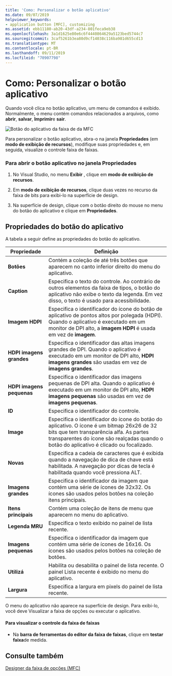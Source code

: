 ```yaml
---
title: 'Como: Personalizar o botão aplicativo'
ms.date: 09/07/2019
helpviewer_keywords:
- application button [MFC], customizing
ms.assetid: ebb11180-ab20-43df-a234-801feca9eb38
ms.openlocfilehash: 3a1d1625e80e6c6f4440864629a5123bed5744c7
ms.sourcegitcommit: 3caf5261b3ea80d9cf14038c116ba981d655cd13
ms.translationtype: MT
ms.contentlocale: pt-BR
ms.lasthandoff: 09/11/2019
ms.locfileid: "70907798"
---
```

# <a name="how-to-customize-the-application-button"></a>Como: Personalizar o botão aplicativo

Quando você clica no botão aplicativo, um menu de comandos é exibido. Normalmente, o menu contém comandos relacionados a arquivos, como **abrir**, **salvar**, **Imprimir**e **sair**.

![Botão do aplicativo da faixa de da MFC](../mfc/media/application_button.png "Botão do aplicativo da faixa de da MFC")

Para personalizar o botão aplicativo, abra-o na janela **Propriedades** (em **modo de exibição de recursos**), modifique suas propriedades e, em seguida, visualize o controle faixa de faixas.

### <a name="to-open-the-application-button-in-the-properties-window"></a>Para abrir o botão aplicativo no janela Propriedades

1. No Visual Studio, no menu **Exibir** , clique em **modo de exibição de recursos**.

1. Em **modo de exibição de recursos**, clique duas vezes no recurso da faixa de bits para exibi-lo na superfície de design.

1. Na superfície de design, clique com o botão direito do mouse no menu do botão do aplicativo e clique em **Propriedades**.

## <a name="application-button-properties"></a>Propriedades do botão do aplicativo

A tabela a seguir define as propriedades do botão do aplicativo.

|Propriedade|Definição|
|--------------|----------------|
|**Botões**|Contém a coleção de até três botões que aparecem no canto inferior direito do menu do aplicativo.|
|**Caption**|Especifica o texto do controle. Ao contrário de outros elementos da faixa de tipos, o botão do aplicativo não exibe o texto da legenda. Em vez disso, o texto é usado para acessibilidade.|
|**Imagem HDPI**|Especifica o identificador do ícone do botão de aplicativo de pontos altos por polegada (HDPI). Quando o aplicativo é executado em um monitor de DPI alto, a **imagem HDPI** é usada em vez de **imagem**.|
|**HDPI imagens grandes**|Especifica o identificador das altas imagens grandes de DPI. Quando o aplicativo é executado em um monitor de DPI alto, **HDPI imagens grandes** são usadas em vez de **imagens grandes**.|
|**HDPI imagens pequenas**|Especifica o identificador das imagens pequenas de DPI alta. Quando o aplicativo é executado em um monitor de DPI alto, **HDPI imagens pequenas** são usadas em vez de **imagens pequenas**.|
|**ID**|Especifica o identificador do controle.|
|**Image**|Especifica o identificador do ícone do botão do aplicativo. O ícone é um bitmap 26x26 de 32 bits que tem transparência alfa. As partes transparentes do ícone são realçadas quando o botão do aplicativo é clicado ou focalizado.|
|**Novas**|Especifica a cadeia de caracteres que é exibida quando a navegação de dica de chave está habilitada. A navegação por dicas de tecla é habilitada quando você pressiona ALT.|
|**Imagens grandes**|Especifica o identificador da imagem que contém uma série de ícones de 32x32. Os ícones são usados pelos botões na coleção itens principais.|
|**Itens principais**|Contém uma coleção de itens de menu que aparecem no menu do aplicativo.|
|**Legenda MRU**|Especifica o texto exibido no painel de lista recente.|
|**Imagens pequenas**|Especifica o identificador da imagem que contém uma série de ícones de 16x16. Os ícones são usados pelos botões na coleção de botões.|
|**Utilizá**|Habilita ou desabilita o painel de lista recente. O painel Lista recente é exibido no menu do aplicativo.|
|**Largura**|Especifica a largura em pixels do painel de lista recente.|

O menu do aplicativo não aparece na superfície de design. Para exibi-lo, você deve Visualizar a faixa de opções ou executar o aplicativo.

#### <a name="to-preview-the-ribbon-control"></a>Para visualizar o controle da faixa de faixas

- Na **barra de ferramentas do editor da faixa de faixas**, clique em **testar faixa**de medida.

## <a name="see-also"></a>Consulte também

[Designer da faixa de opções (MFC)](../mfc/ribbon-designer-mfc.md)
